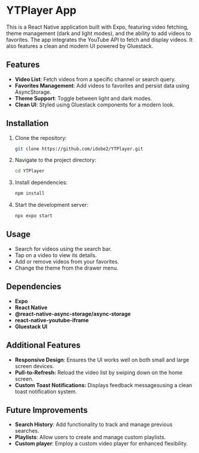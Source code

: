 
# YTPlayer App

This is a React Native application built with Expo, featuring video fetching, theme management (dark and light modes), and the ability to add videos to favorites. The app integrates the YouTube API to fetch and display videos. It also features a clean and modern UI powered by Gluestack.

## Features

- **Video List**: Fetch videos from a specific channel or search query.
- **Favorites Management**: Add videos to favorites and persist data using AsyncStorage.
- **Theme Support**: Toggle between light and dark modes.
- **Clean UI**: Styled using Gluestack components for a modern look.

## Installation

1. Clone the repository:
   ```bash
   git clone https://github.com/idobe2/YTPlayer.git
   ```
2. Navigate to the project directory:
   ```bash
   cd YTPlayer
   ```
3. Install dependencies:
   ```bash
   npm install
   ```
4. Start the development server:
   ```bash
   npx expo start
   ```

## Usage

- Search for videos using the search bar.
- Tap on a video to view its details.
- Add or remove videos from your favorites.
- Change the theme from the drawer menu.

## Dependencies

- **Expo**
- **React Native**
- **@react-native-async-storage/async-storage**
- **react-native-youtube-iframe**
- **Gluestack UI**

## Additional Features

- **Responsive Design**: Ensures the UI works well on both small and large screen devices.
- **Pull-to-Refresh:** Reload the video list by swiping down on the home screen.
- **Custom Toast Notifications:** Displays feedback messagesusing a clean toast notification system.

## Future Improvements

- **Search History**: Add functionality to track and manage previous searches.
- **Playlists**: Allow users to create and manage custom playlists.
- **Custom player**: Employ a custom video player for enhanced flexibility.


